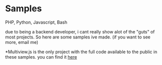 # Samples
PHP,
Python,
Javascript,
Bash

due to being a backend developer, i cant really show alot of the "guts" of most projects. So here are some samples ive made. (if you want to see more, email me)

*Multiview.js is the only project with the full code available to the public in these samples. you can find it [here](https://github.com/Nolanrulesroblox/multiview.js)
